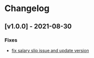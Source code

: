 # Changelog

## [v1.0.0] - 2021-08-30

### Fixes

- [fix salary slip issue and update version](https://gitlab.com/atri-tech/atri-maintainers/ethal/-/merge_requests/182)
